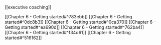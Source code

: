 [[executive coaching]]

[[Chapter 6 - Getting started#^783ebb]]
[[Chapter 6 - Getting started#^0dc8b3]]
[[Chapter 6 - Getting started#^0ca370]]
[[Chapter 6 - Getting started#^ea690d]]
[[Chapter 6 - Getting started#^762ba4]]
[[Chapter 6 - Getting started#^f34d61]]
[[Chapter 6 - Getting started#^516162]]